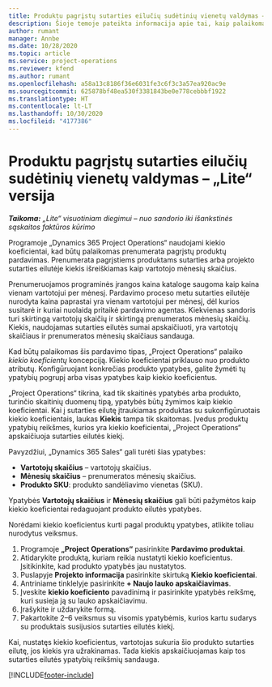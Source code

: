 ```yaml
---
title: Produktu pagrįstų sutarties eilučių sudėtinių vienetų valdymas – „Lite“ versija
description: Šioje temoje pateikta informacija apie tai, kaip palaikomas prenumeruojamų produktų pardavimas.
author: rumant
manager: Annbe
ms.date: 10/28/2020
ms.topic: article
ms.service: project-operations
ms.reviewer: kfend
ms.author: rumant
ms.openlocfilehash: a58a13c8186f36e6031fe3c6f3c3a57ea920ac9e
ms.sourcegitcommit: 625878bf48ea530f3381843be0e778cebbbf1922
ms.translationtype: HT
ms.contentlocale: lt-LT
ms.lasthandoff: 10/30/2020
ms.locfileid: "4177386"
---
```

# <a name="manage-complex-units-for-product-based-contract-lines---lite"></a>Produktu pagrįstų sutarties eilučių sudėtinių vienetų valdymas – „Lite“ versija

_**Taikoma:** „Lite“ visuotiniam diegimui – nuo sandorio iki išankstinės sąskaitos faktūros kūrimo_

Programoje „Dynamics 365 Project Operations“ naudojami kiekio koeficientai, kad būtų palaikomas prenumerata pagrįstų produktų pardavimas. Prenumerata pagrįstiems produktams sutarties arba projekto sutarties eilutėje kiekis išreiškiamas kaip vartotojo mėnesių skaičius.

Prenumeruojamos programinės įrangos kaina kataloge saugoma kaip kaina vienam vartotojui per mėnesį. Pardavimo proceso metu sutarties eilutėje nurodyta kaina paprastai yra vienam vartotojui per mėnesį, dėl kurios susitarė ir kuriai nuolaidą pritaikė pardavimo agentas. Kiekvienas sandoris turi skirtingą vartotojų skaičių ir skirtingą prenumeratos mėnesių skaičių. Kiekis, naudojamas sutarties eilutės sumai apskaičiuoti, yra vartotojų skaičiaus ir prenumeratos mėnesių skaičiaus sandauga.

Kad būtų palaikomas šis pardavimo tipas, „Project Operations“ palaiko *kiekio koeficientų* koncepciją. Kiekio koeficientai priklauso nuo produkto atributų. Konfigūruojant konkrečias produkto ypatybes, galite žymėti tų ypatybių pogrupį arba visas ypatybes kaip kiekio koeficientus.

„Project Operations“ tikrina, kad tik skaitinės ypatybės arba produkto, turinčio skaitinių duomenų tipą, ypatybės būtų žymimos kaip kiekio koeficientai. Kai į sutarties eilutę įtraukiamas produktas su sukonfigūruotais kiekio koeficientais, laukas **Kiekis** tampa tik skaitomas. Įvedus produktų ypatybių reikšmes, kurios yra kiekio koeficientai, „Project Operations“ apskaičiuoja sutarties eilutės kiekį.

Pavyzdžiui, „Dynamics 365 Sales“ gali turėti šias ypatybes:

- **Vartotojų skaičius** – vartotojų skaičius.
- **Mėnesių skaičius** – prenumeratos mėnesių skaičius.
- **Produkto SKU**: produkto sandėliavimo vienetas (SKU).

Ypatybės **Vartotojų skaičius** ir **Mėnesių skaičius** gali būti pažymėtos kaip kiekio koeficientai redaguojant produkto eilutės ypatybes.

Norėdami kiekio koeficientus kurti pagal produktų ypatybes, atlikite toliau nurodytus veiksmus.

1. Programoje **„Project Operations“** pasirinkite **Pardavimo produktai**.
2. Atidarykite produktą, kuriam reikia nustatyti kiekio koeficientus. Įsitikinkite, kad produkto ypatybės jau nustatytos.
3. Puslapyje **Projekto informacija** pasirinkite skirtuką **Kiekio koeficientai**.
4. Antriniame tinklelyje pasirinkite **+ Naujo lauko apskaičiavimas**.
5. Įveskite **kiekio koeficiento** pavadinimą ir pasirinkite ypatybės reikšmę, kuri susieja ją su lauko apskaičiavimu.
6. Įrašykite ir uždarykite formą.
7. Pakartokite 2–6 veiksmus su visomis ypatybėmis, kurios kartu sudarys su produktais susijusios sutarties eilutės kiekį.

Kai, nustatęs kiekio koeficientus, vartotojas sukuria šio produkto sutarties eilutę, jos kiekis yra užrakinamas. Tada kiekis apskaičiuojamas kaip tos sutarties eilutės ypatybių reikšmių sandauga.


[!INCLUDE[footer-include](../../includes/footer-banner.md)]